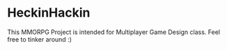 # HeckinHackin
This MMORPG Project is intended for Multiplayer Game Design class. Feel free to tinker around :)
